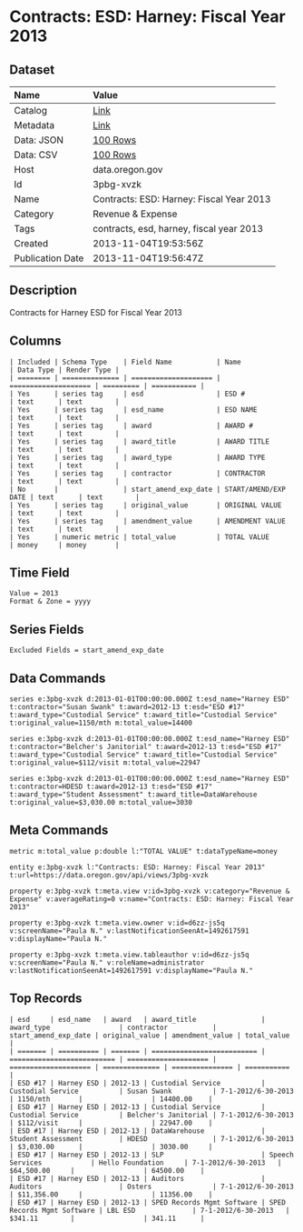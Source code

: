 # Contracts: ESD: Harney: Fiscal Year 2013

## Dataset

| Name | Value |
| :--- | :---- |
| Catalog | [Link](https://catalog.data.gov/dataset/contracts-esd-harney-fiscal-year-2013-001bc) |
| Metadata | [Link](https://data.oregon.gov/api/views/3pbg-xvzk) |
| Data: JSON | [100 Rows](https://data.oregon.gov/api/views/3pbg-xvzk/rows.json?max_rows=100) |
| Data: CSV | [100 Rows](https://data.oregon.gov/api/views/3pbg-xvzk/rows.csv?max_rows=100) |
| Host | data.oregon.gov |
| Id | 3pbg-xvzk |
| Name | Contracts: ESD: Harney: Fiscal Year 2013 |
| Category | Revenue & Expense |
| Tags | contracts, esd, harney, fiscal year 2013 |
| Created | 2013-11-04T19:53:56Z |
| Publication Date | 2013-11-04T19:56:47Z |

## Description

Contracts for Harney ESD for Fiscal Year 2013

## Columns

```ls
| Included | Schema Type    | Field Name           | Name                 | Data Type | Render Type |
| ======== | ============== | ==================== | ==================== | ========= | =========== |
| Yes      | series tag     | esd                  | ESD #                | text      | text        |
| Yes      | series tag     | esd_name             | ESD NAME             | text      | text        |
| Yes      | series tag     | award                | AWARD #              | text      | text        |
| Yes      | series tag     | award_title          | AWARD TITLE          | text      | text        |
| Yes      | series tag     | award_type           | AWARD TYPE           | text      | text        |
| Yes      | series tag     | contractor           | CONTRACTOR           | text      | text        |
| No       |                | start_amend_exp_date | START/AMEND/EXP DATE | text      | text        |
| Yes      | series tag     | original_value       | ORIGINAL VALUE       | text      | text        |
| Yes      | series tag     | amendment_value      | AMENDMENT VALUE      | text      | text        |
| Yes      | numeric metric | total_value          | TOTAL VALUE          | money     | money       |
```

## Time Field

```ls
Value = 2013
Format & Zone = yyyy
```

## Series Fields

```ls
Excluded Fields = start_amend_exp_date
```

## Data Commands

```ls
series e:3pbg-xvzk d:2013-01-01T00:00:00.000Z t:esd_name="Harney ESD" t:contractor="Susan Swank" t:award=2012-13 t:esd="ESD #17" t:award_type="Custodial Service" t:award_title="Custodial Service" t:original_value=1150/mth m:total_value=14400

series e:3pbg-xvzk d:2013-01-01T00:00:00.000Z t:esd_name="Harney ESD" t:contractor="Belcher's Janitorial" t:award=2012-13 t:esd="ESD #17" t:award_type="Custodial Service" t:award_title="Custodial Service" t:original_value=$112/visit m:total_value=22947

series e:3pbg-xvzk d:2013-01-01T00:00:00.000Z t:esd_name="Harney ESD" t:contractor=HDESD t:award=2012-13 t:esd="ESD #17" t:award_type="Student Assessment" t:award_title=DataWarehouse t:original_value=$3,030.00 m:total_value=3030
```

## Meta Commands

```ls
metric m:total_value p:double l:"TOTAL VALUE" t:dataTypeName=money

entity e:3pbg-xvzk l:"Contracts: ESD: Harney: Fiscal Year 2013" t:url=https://data.oregon.gov/api/views/3pbg-xvzk

property e:3pbg-xvzk t:meta.view v:id=3pbg-xvzk v:category="Revenue & Expense" v:averageRating=0 v:name="Contracts: ESD: Harney: Fiscal Year 2013"

property e:3pbg-xvzk t:meta.view.owner v:id=d6zz-js5q v:screenName="Paula N." v:lastNotificationSeenAt=1492617591 v:displayName="Paula N."

property e:3pbg-xvzk t:meta.view.tableauthor v:id=d6zz-js5q v:screenName="Paula N." v:roleName=administrator v:lastNotificationSeenAt=1492617591 v:displayName="Paula N."
```

## Top Records

```ls
| esd     | esd_name   | award   | award_title                | award_type                 | contractor           | start_amend_exp_date | original_value | amendment_value | total_value | 
| ======= | ========== | ======= | ========================== | ========================== | ==================== | ==================== | ============== | =============== | =========== | 
| ESD #17 | Harney ESD | 2012-13 | Custodial Service          | Custodial Service          | Susan Swank          | 7-1-2012/6-30-2013   | 1150/mth       |                 | 14400.00    | 
| ESD #17 | Harney ESD | 2012-13 | Custodial Service          | Custodial Service          | Belcher's Janitorial | 7-1-2012/6-30-2013   | $112/visit     |                 | 22947.00    | 
| ESD #17 | Harney ESD | 2012-13 | DataWarehouse              | Student Assessment         | HDESD                | 7-1-2012/6-30-2013   | $3,030.00      |                 | 3030.00     | 
| ESD #17 | Harney ESD | 2012-13 | SLP                        | Speech Services            | Hello Foundation     | 7-1-2012/6-30-2013   | $64,500.00     |                 | 64500.00    | 
| ESD #17 | Harney ESD | 2012-13 | Auditors                   | Auditors                   | Osters               | 7-1-2012/6-30-2013   | $11,356.00     |                 | 11356.00    | 
| ESD #17 | Harney ESD | 2012-13 | SPED Records Mgmt Software | SPED Records Mgmt Software | LBL ESD              | 7-1-2012/6-30-2013   | $341.11        |                 | 341.11      | 
```